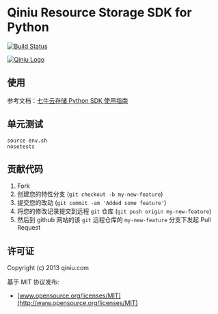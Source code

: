 Qiniu Resource Storage SDK for Python
===

[![Build Status](https://api.travis-ci.org/qiniu/python-sdk.png?branch=develop)](https://travis-ci.org/qiniu/python-sdk)

[![Qiniu Logo](http://qiniutek.com/images/logo-2.png)](http://qiniu.com/)

## 使用

参考文档：[七牛云存储 Python SDK 使用指南](https://github.com/qiniu/python-sdk/blob/develop/docs/README.md)

## 单元测试

	source env.sh
	nosetests

## 贡献代码

1. Fork
2. 创建您的特性分支 (`git checkout -b my-new-feature`)
3. 提交您的改动 (`git commit -am 'Added some feature'`)
4. 将您的修改记录提交到远程 `git` 仓库 (`git push origin my-new-feature`)
5. 然后到 github 网站的该 `git` 远程仓库的 `my-new-feature` 分支下发起 Pull Request

## 许可证

Copyright (c) 2013 qiniu.com

基于 MIT 协议发布:

* [www.opensource.org/licenses/MIT](http://www.opensource.org/licenses/MIT)
